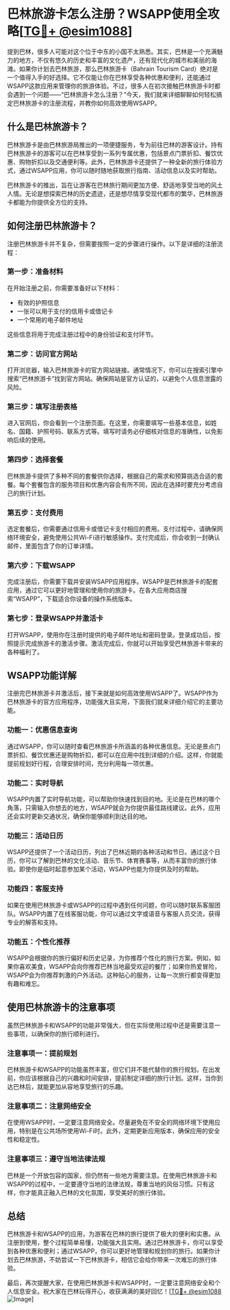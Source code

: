 # 巴林旅游卡怎么注册？WSAPP使用全攻略[[TG💪+ @esim1088](https://t.me/s/esim1088)]

提到巴林，很多人可能对这个位于中东的小国不太熟悉。其实，巴林是一个充满魅力的地方，不仅有悠久的历史和丰富的文化遗产，还有现代化的城市和美丽的海滩。如果你计划去巴林旅游，那么巴林旅游卡（Bahrain Tourism Card）绝对是一个值得入手的好选择。它不仅能让你在巴林享受各种优惠和便利，还能通过WSAPP这款应用来管理你的旅游体验。不过，很多人在初次接触巴林旅游卡时都会遇到一个问题——“巴林旅游卡怎么注册？”今天，我们就来详细聊聊如何轻松搞定巴林旅游卡的注册流程，并教你如何高效使用WSAPP。

## 什么是巴林旅游卡？

巴林旅游卡是由巴林旅游局推出的一项便捷服务，专为前往巴林的游客设计。持有巴林旅游卡的游客可以在巴林享受到一系列专属优惠，包括景点门票折扣、餐饮优惠、购物折扣以及交通便利等。此外，巴林旅游卡还提供了一种全新的旅行体验方式，通过WSAPP应用，你可以随时随地获取旅行指南、活动信息以及实时帮助。

巴林旅游卡的推出，旨在让游客在巴林旅行期间更加方便、舒适地享受当地的风土人情。无论是想探索巴林的历史遗迹，还是想尽情享受现代都市的繁华，巴林旅游卡都能为你提供全方位的支持。

## 如何注册巴林旅游卡？

注册巴林旅游卡并不复杂，但需要按照一定的步骤进行操作。以下是详细的注册流程：

### 第一步：准备材料

在开始注册之前，你需要准备好以下材料：
- 有效的护照信息
- 一张可以用于支付的信用卡或借记卡
- 一个常用的电子邮件地址

这些信息将用于完成注册过程中的身份验证和支付环节。

### 第二步：访问官方网站

打开浏览器，输入巴林旅游卡的官方网站链接。通常情况下，你可以在搜索引擎中搜索“巴林旅游卡”找到官方网站。确保网站是官方认证的，以避免个人信息泄露的风险。

### 第三步：填写注册表格

进入官网后，你会看到一个注册页面。在这里，你需要填写一些基本信息，如姓名、国籍、护照号码、联系方式等。填写时请务必仔细核对信息的准确性，以免影响后续的使用。

### 第四步：选择套餐

巴林旅游卡提供了多种不同的套餐供你选择，根据自己的需求和预算挑选合适的套餐。每个套餐包含的服务项目和优惠内容会有所不同，因此在选择时要充分考虑自己的旅行计划。

### 第五步：支付费用

选定套餐后，你需要通过信用卡或借记卡支付相应的费用。支付过程中，请确保网络环境安全，避免使用公共Wi-Fi进行敏感操作。支付完成后，你会收到一封确认邮件，里面包含了你的订单详情。

### 第六步：下载WSAPP

完成注册后，你需要下载并安装WSAPP应用程序。WSAPP是巴林旅游卡的配套应用，通过它可以更好地管理和使用你的旅游卡。在各大应用商店搜索“WSAPP”，下载适合你设备的操作系统版本。

### 第七步：登录WSAPP并激活卡

打开WSAPP，使用你在注册时提供的电子邮件地址和密码登录。登录成功后，按照提示完成旅游卡的激活步骤。激活完成后，你就可以开始享受巴林旅游卡带来的各种福利了。

## WSAPP功能详解

注册完巴林旅游卡并激活后，接下来就是如何高效使用WSAPP了。WSAPP作为巴林旅游卡的官方应用程序，功能强大且实用，下面我们就来详细介绍它的主要功能。

### 功能一：优惠信息查询

通过WSAPP，你可以随时查看巴林旅游卡所涵盖的各种优惠信息。无论是景点门票折扣、餐饮优惠还是购物折扣，都可以在应用中找到详细的介绍。这样，你就能提前规划好行程，合理安排时间，充分利用每一项优惠。

### 功能二：实时导航

WSAPP内置了实时导航功能，可以帮助你快速找到目的地。无论是在巴林的哪个角落，只需输入你想去的地方，WSAPP就会为你提供最佳路线建议。此外，应用还会实时更新交通状况，确保你能够顺利到达目的地。

### 功能三：活动日历

WSAPP还提供了一个活动日历，列出了巴林近期的各种活动和节日。通过这个日历，你可以了解到巴林的文化活动、音乐节、体育赛事等，从而丰富你的旅行体验。即使你是临时起意参加某个活动，WSAPP也能为你提供及时的帮助。

### 功能四：客服支持

如果在使用巴林旅游卡或WSAPP的过程中遇到任何问题，你可以随时联系客服团队。WSAPP内置了在线客服功能，你可以通过文字或语音与客服人员交流，获得专业的解答和支持。

### 功能五：个性化推荐

WSAPP会根据你的旅行偏好和历史记录，为你推荐个性化的旅行方案。例如，如果你喜欢美食，WSAPP会向你推荐巴林当地最受欢迎的餐厅；如果你热爱冒险，WSAPP会为你推荐刺激的户外活动。这种贴心的服务，让每一次旅行都变得更加有趣和难忘。

## 使用巴林旅游卡的注意事项

虽然巴林旅游卡和WSAPP的功能非常强大，但在实际使用过程中还是需要注意一些事项，以确保你的旅行顺利进行。

### 注意事项一：提前规划

巴林旅游卡和WSAPP的功能虽然丰富，但它们并不能代替你的旅行规划。在出发前，你应该根据自己的兴趣和时间安排，提前制定详细的旅行计划。这样，当你到达巴林后，就能更加从容地享受旅行的乐趣。

### 注意事项二：注意网络安全

在使用WSAPP时，一定要注意网络安全。尽量避免在不安全的网络环境下使用应用，特别是在公共场所使用Wi-Fi时。此外，定期更新应用版本，确保应用的安全性和稳定性。

### 注意事项三：遵守当地法律法规

巴林是一个开放包容的国家，但仍然有一些地方需要注意。在使用巴林旅游卡和WSAPP的过程中，一定要遵守当地的法律法规，尊重当地的风俗习惯。只有这样，你才能真正融入巴林的文化氛围，享受美好的旅行体验。

## 总结

巴林旅游卡和WSAPP的应用，为游客在巴林的旅行提供了极大的便利和实惠。从注册到使用，整个过程简单易懂，功能强大且实用。通过巴林旅游卡，你可以享受到各种优惠和便利；通过WSAPP，你可以更好地管理和规划你的旅行。如果你计划去巴林旅游，不妨尝试一下巴林旅游卡，相信它会给你带来一次难忘的旅行体验。

最后，再次提醒大家，在使用巴林旅游卡和WSAPP时，一定要注意网络安全和个人信息安全。祝大家在巴林玩得开心，收获满满的美好回忆！[[TG💪+ @esim1088](https://t.me/s/esim1088) ![Image](https://i.postimg.cc/4NQfJmqS/Snipaste-2025-05-13-00-14-12.png)]